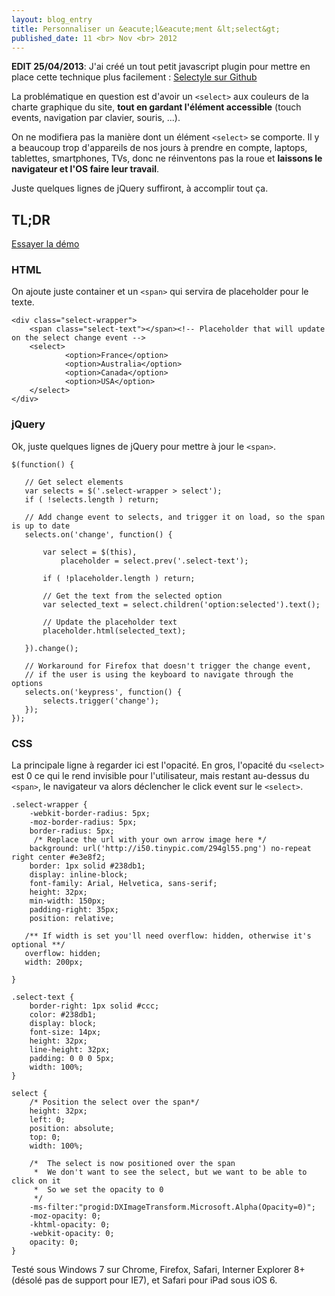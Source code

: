 ```yaml
---
layout: blog_entry
title: Personnaliser un &eacute;l&eacute;ment &lt;select&gt;
published_date: 11 <br> Nov <br> 2012
---
```

__EDIT 25/04/2013__: J'ai créé un tout petit javascript plugin pour mettre en place cette technique plus facilement : [Selectyle sur Github](https://github.com/jeromesmadja/selectyle)

La problématique en question est d'avoir un `<select>` aux couleurs de la charte graphique du site,
__tout en gardant l'élément accessible__ (touch events, navigation par clavier, souris, ...).

On ne modifiera pas la manière dont un élément `<select>`  se comporte. Il y a beaucoup trop d'appareils de nos jours à prendre en compte, laptops, tablettes, smartphones, TVs, donc ne réinventons pas la roue et __laissons le navigateur et l'OS faire leur travail__.

Juste quelques lignes de jQuery suffiront, à accomplir tout ça.

## TL;DR

[Essayer la démo](http://codepen.io/jeromesmadja/pen/uIpHm)

### HTML

On ajoute juste container et un `<span>` qui servira de placeholder pour le texte.

    <div class="select-wrapper">
        <span class="select-text"></span><!-- Placeholder that will update on the select change event -->
        <select>
                <option>France</option>
                <option>Australia</option>
                <option>Canada</option>
                <option>USA</option>
        </select>
    </div>

### jQuery

Ok, juste quelques lignes de jQuery pour mettre à jour le `<span>`.

    $(function() {

       // Get select elements
       var selects = $('.select-wrapper > select');
       if ( !selects.length ) return;

       // Add change event to selects, and trigger it on load, so the span is up to date
       selects.on('change', function() {

           var select = $(this),
               placeholder = select.prev('.select-text');

           if ( !placeholder.length ) return;

           // Get the text from the selected option
           var selected_text = select.children('option:selected').text();

           // Update the placeholder text
           placeholder.html(selected_text);

       }).change();

       // Workaround for Firefox that doesn't trigger the change event,
       // if the user is using the keyboard to navigate through the options
       selects.on('keypress', function() {
           selects.trigger('change');
       });
    });


### CSS

La principale ligne à regarder ici est l'opacité. En gros, l'opacité du `<select>` est 0 ce qui le rend invisible pour l'utilisateur, mais restant au-dessus du `<span>`, le navigateur va alors déclencher le click event sur le `<select>`.

    .select-wrapper {
        -webkit-border-radius: 5px;
        -moz-border-radius: 5px;
        border-radius: 5px;
         /* Replace the url with your own arrow image here */
        background: url('http://i50.tinypic.com/294gl55.png') no-repeat right center #e3e8f2;
        border: 1px solid #238db1;
        display: inline-block;
        font-family: Arial, Helvetica, sans-serif;
        height: 32px;
        min-width: 150px;
        padding-right: 35px;
        position: relative;

       /** If width is set you'll need overflow: hidden, otherwise it's optional **/
       overflow: hidden;
       width: 200px;

    }

    .select-text {
        border-right: 1px solid #ccc;
        color: #238db1;
        display: block;
        font-size: 14px;
        height: 32px;
        line-height: 32px;
        padding: 0 0 0 5px;
        width: 100%;
    }

    select {
        /* Position the select over the span*/
        height: 32px;
        left: 0;
        position: absolute;
        top: 0;
        width: 100%;

        /*  The select is now positioned over the span
         *  We don't want to see the select, but we want to be able to click on it
         *  So we set the opacity to 0
         */
        -ms-filter:"progid:DXImageTransform.Microsoft.Alpha(Opacity=0)";
        -moz-opacity: 0;
        -khtml-opacity: 0;
        -webkit-opacity: 0;
        opacity: 0;
    }

Testé sous Windows 7 sur Chrome, Firefox, Safari, Interner Explorer 8+ (désolé pas de support pour IE7), et Safari pour iPad sous iOS 6.